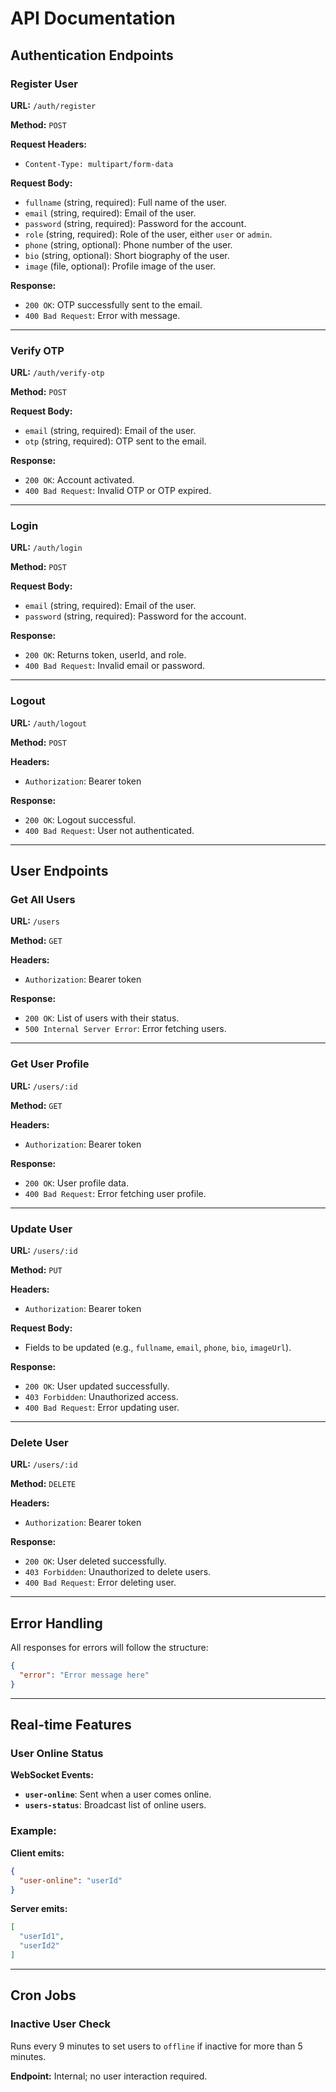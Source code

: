 # API Documentation

## Authentication Endpoints

### Register User
**URL:** `/auth/register`

**Method:** `POST`

**Request Headers:**
- `Content-Type: multipart/form-data`

**Request Body:**
- `fullname` (string, required): Full name of the user.
- `email` (string, required): Email of the user.
- `password` (string, required): Password for the account.
- `role` (string, required): Role of the user, either `user` or `admin`.
- `phone` (string, optional): Phone number of the user.
- `bio` (string, optional): Short biography of the user.
- `image` (file, optional): Profile image of the user.

**Response:**
- `200 OK`: OTP successfully sent to the email.
- `400 Bad Request`: Error with message.

---

### Verify OTP
**URL:** `/auth/verify-otp`

**Method:** `POST`

**Request Body:**
- `email` (string, required): Email of the user.
- `otp` (string, required): OTP sent to the email.

**Response:**
- `200 OK`: Account activated.
- `400 Bad Request`: Invalid OTP or OTP expired.

---

### Login
**URL:** `/auth/login`

**Method:** `POST`

**Request Body:**
- `email` (string, required): Email of the user.
- `password` (string, required): Password for the account.

**Response:**
- `200 OK`: Returns token, userId, and role.
- `400 Bad Request`: Invalid email or password.

---

### Logout
**URL:** `/auth/logout`

**Method:** `POST`

**Headers:**
- `Authorization`: Bearer token

**Response:**
- `200 OK`: Logout successful.
- `400 Bad Request`: User not authenticated.

---

## User Endpoints

### Get All Users
**URL:** `/users`

**Method:** `GET`

**Headers:**
- `Authorization`: Bearer token

**Response:**
- `200 OK`: List of users with their status.
- `500 Internal Server Error`: Error fetching users.

---

### Get User Profile
**URL:** `/users/:id`

**Method:** `GET`

**Headers:**
- `Authorization`: Bearer token

**Response:**
- `200 OK`: User profile data.
- `400 Bad Request`: Error fetching user profile.

---

### Update User
**URL:** `/users/:id`

**Method:** `PUT`

**Headers:**
- `Authorization`: Bearer token

**Request Body:**
- Fields to be updated (e.g., `fullname`, `email`, `phone`, `bio`, `imageUrl`).

**Response:**
- `200 OK`: User updated successfully.
- `403 Forbidden`: Unauthorized access.
- `400 Bad Request`: Error updating user.

---

### Delete User
**URL:** `/users/:id`

**Method:** `DELETE`

**Headers:**
- `Authorization`: Bearer token

**Response:**
- `200 OK`: User deleted successfully.
- `403 Forbidden`: Unauthorized to delete users.
- `400 Bad Request`: Error deleting user.

---

## Error Handling
All responses for errors will follow the structure:
```json
{
  "error": "Error message here"
}
```

---

## Real-time Features

### User Online Status
**WebSocket Events:**
- **`user-online`**: Sent when a user comes online.
- **`users-status`**: Broadcast list of online users.

### Example:
**Client emits:**
```json
{
  "user-online": "userId"
}
```

**Server emits:**
```json
[
  "userId1",
  "userId2"
]
```

---

## Cron Jobs

### Inactive User Check
Runs every 9 minutes to set users to `offline` if inactive for more than 5 minutes.

**Endpoint:** Internal; no user interaction required.

